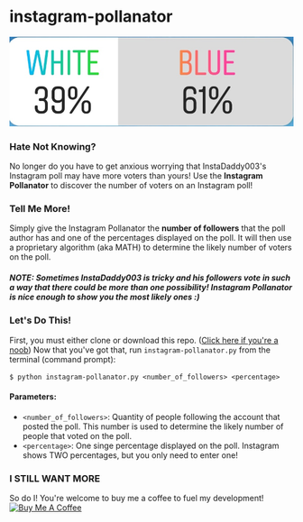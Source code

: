 # instagram-pollanator
<img src="./readme_img/ig_poll.jpg" alt="An Instagram Poll">

<h3>Hate Not Knowing?</h3>
No longer do you have to get anxious worrying that InstaDaddy003's Instagram poll may have more voters than yours! Use the <strong>Instagram Pollanator</strong> to discover the number of voters on an Instagram poll!

<h3>Tell Me More!</h3>
Simply give the Instagram Pollanator the <strong>number of followers</strong> that the poll author has and one of the percentages displayed on the poll. It will then use a proprietary algorithm (aka MATH) to determine the likely number of voters on the poll. 
<h5>NOTE: Sometimes InstaDaddy003 is tricky and his followers vote in such a way that there could be more than one possibility! Instagram Pollanator is nice enough to show you the most likely ones :)</h5>

<h3>Let's Do This!</h3>
First, you must either clone or download this repo. (<a href="http://lmgtfy.com/?q=How+must+one+clone+a+git+repo%3F">Click here if you're a noob</a>)
Now that you've got that, run <code>instagram-pollanator.py</code> from the terminal (command prompt):
  <pre><code>$ python instagram-pollanator.py &lt;number_of_followers&gt; &lt;percentage&gt;</code></pre>
  <h4>Parameters:</h4>
  <ul>
    <li><code>&lt;number_of_followers&gt;</code>: Quantity of people following the account that posted the poll. This number is used to determine the likely number of people that voted on the poll.</li>
    <li><code>&lt;percentage&gt;</code>: One singe percentage displayed on the poll. Instagram shows TWO percentages, but you only need to enter one!</li>
  </ul>
 <h3> I STILL WANT MORE </h3>
 So do I! You're welcome to buy me a coffee to fuel my development!
<br/>
<a href="https://www.buymeacoffee.com/elsell" target="_blank"><img style="margin: 0 auto" src="https://www.buymeacoffee.com/assets/img/custom_images/yellow_img.png" alt="Buy Me A Coffee" style="height: auto !important;width: auto !important;" ></a>
